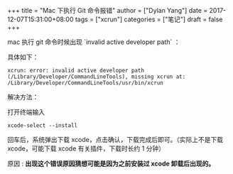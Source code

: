 +++
title = "Mac 下执行 Git 命令报错"
author = ["Dylan Yang"]
date = 2017-12-07T15:31:00+08:00
tags = ["xcrun"]
categories = ["笔记"]
draft = false
+++

mac 执行 git 命令时候出现 \`invalid active developer path\` ：

具体如下：

```shell
xcrun: error: invalid active developer path
(/Library/Developer/CommandLineTools), missing xcrun at:
/Library/Developer/CommandLineTools/usr/bin/xcrun
```

解决方法：

打开终端输入

```shell
xcode-select --install
```

回车后，系统弹出下载 xcode，点击确认，下载完成后即可。（实际上不是下载 xcode，可能下载 xcode 有关插件，下载时长约 1 分钟）

原因
: **出现这个错误原因猜想可能是因为之前安装过 xcode 卸载后出现的。**
